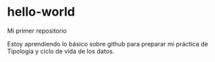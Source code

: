 # hello-world
Mi primer repositorio

Estoy aprendiendo lo básico sobre github para preparar mi práctica de Tipología y ciclo de vida de los datos.
